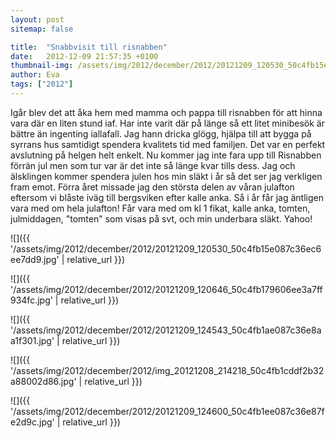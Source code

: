 ```yaml
---
layout: post
sitemap: false

title:  "Snabbvisit till risnabben"
date:   2012-12-09 21:57:35 +0100
thumbnail-img: /assets/img/2012/december/2012/20121209_120530_50c4fb15e087c36ec6ee7dd9.jpg
author: Eva
tags: ["2012"]
---
```


Igår blev det att åka hem med mamma och pappa till risnabben för att hinna vara där en liten stund iaf. Har inte varit där på länge så ett litet minibesök är bättre än ingenting iallafall. Jag hann dricka glögg, hjälpa till att bygga på syrrans hus samtidigt spendera kvalitets tid med familjen. Det var en perfekt avslutning på helgen helt enkelt. Nu kommer jag inte fara upp till Risnabben förrän jul men som tur var är det inte så länge kvar tills dess. Jag och älsklingen kommer spendera julen hos min släkt i år så det ser jag verkligen fram emot. Förra året missade jag den största delen av våran julafton eftersom vi blåste iväg till bergsviken efter kalle anka. Så i år får jag äntligen vara med om hela julafton! Får vara med om kl 1 fikat, kalle anka, tomten, julmiddagen, "tomten" som visas på svt, och min underbara släkt. Yahoo!

![]({{ '/assets/img/2012/december/2012/20121209_120530_50c4fb15e087c36ec6ee7dd9.jpg'  | relative_url }})

![]({{ '/assets/img/2012/december/2012/20121209_120646_50c4fb179606ee3a7ff934fc.jpg'  | relative_url }})

![]({{ '/assets/img/2012/december/2012/20121209_124543_50c4fb1ae087c36e8aa1f301.jpg'  | relative_url }})

![]({{ '/assets/img/2012/december/2012/img_20121208_214218_50c4fb1cddf2b32a88002d86.jpg'  | relative_url }})

![]({{ '/assets/img/2012/december/2012/20121209_124600_50c4fb1ee087c36e87fe2d9c.jpg'  | relative_url }})

